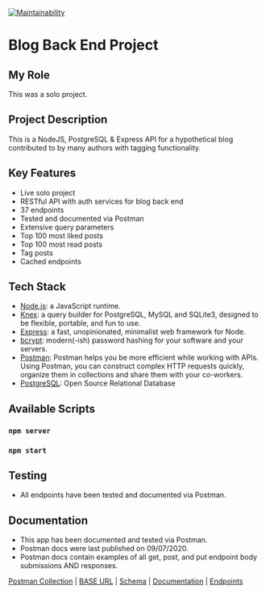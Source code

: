 [![Maintainability](https://api.codeclimate.com/v1/badges/1c7b5b2d9c8b7f4dbfa4/maintainability)](https://codeclimate.com/github/evoingram/blogbackend/maintainability)

# Blog Back End Project

## My Role

This was a solo project.

## Project Description

This is a NodeJS, PostgreSQL & Express API for a hypothetical blog contributed to by many authors with tagging functionality.

## Key Features

- Live solo project
- RESTful API with auth services for blog back end
- 37 endpoints
- Tested and documented via Postman
- Extensive query parameters
- Top 100 most liked posts
- Top 100 most read posts
- Tag posts
- Cached endpoints

## Tech Stack

- [Node.js](https://github.com/nodejs/node):  a JavaScript runtime.
- [Knex](https://github.com/knex/knex):  a query builder for PostgreSQL, MySQL and SQLite3, designed to be flexible, portable, and fun to use.
- [Express](https://github.com/expressjs/express):  a fast, unopinionated, minimalist web framework for Node.
- [bcrypt](https://github.com/pyca/bcrypt/):  modern(-ish) password hashing for your software and your servers.
- [Postman](https://www.postman.com/):   Postman helps you be more efficient while working with APIs.  Using Postman, you can construct complex HTTP requests quickly, organize them in collections and share them with your co-workers.
- [PostgreSQL](https://github.com/postgres/postgres):  Open Source Relational Database

## Available Scripts 

### `npm server`
### `npm start`

## Testing

- All endpoints have been tested and documented via Postman.

## Documentation

- This app has been documented and tested via Postman.
- Postman docs were last published on 09/07/2020.
- Postman docs contain examples of all get, post, and put endpoint body submissions AND responses.

[Postman Collection](https://www.getpostman.com/collections/7a82d732c439d431359c)   |   [BASE URL](https://blogbackend-eli.herokuapp.com/api)   |   [Schema](https://dbdesigner.page.link/VfzyA87X2LzAs5nA8)   |   [Documentation](https://documenter.getpostman.com/view/6401823/T1LQi78J?version=latest)   |   [Endpoints](endpoints.md)
